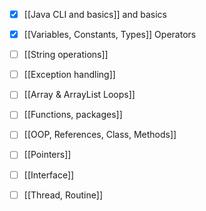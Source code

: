 - [x] [[Java CLI and basics]] and basics
- [x] [[Variables, Constants, Types]] Operators
- [ ] [[String operations]]
- [ ] [[Exception handling]]
- [ ] [[Array & ArrayList Loops]]
- [ ] [[Functions, packages]]
- [ ] [[OOP, References, Class, Methods]]
- [ ] [[Pointers]]
- [ ] [[Interface]]
- [ ] [[Thread, Routine]]



